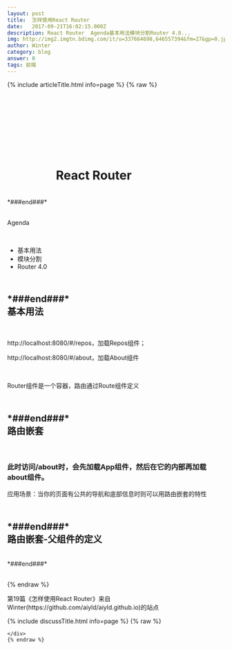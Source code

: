 ```yaml
---
layout: post
title:  怎样使用React Router
date:   2017-09-21T16:02:15.000Z
description: React Router  Agenda基本用法模块分割Router 4.0...
img: http://img2.imgtn.bdimg.com/it/u=337664698,646557394&fm=27&gp=0.jpg
author: Winter
category: blog
answer: 0
tags: 前端
---
```

<div class="article-root">
  <div class="article">
    {% include articleTitle.html info=page %}
    {% raw %}
    <div class="article-content"><h1><strong>&nbsp; &nbsp; &nbsp; &nbsp; &nbsp; &nbsp; &nbsp; </strong></h1>

<h1>&nbsp;</h1>

<h1><strong>&nbsp; &nbsp; &nbsp; &nbsp; &nbsp; &nbsp; &nbsp; &nbsp; &nbsp;React Router</strong></h1>

<p><br />
*###end###*<br />
&nbsp;</p>

<p>Agenda</p>

<p>&nbsp;</p>

<ul>
	<li>基本用法</li>
	<li>模块分割</li>
	<li>Router 4.0</li>
</ul>

<h2><br />
*###end###*<br />
基本用法</h2>

<p>&nbsp;</p>

<p>http://localhost:8080/#/repos，加载Repos组件；</p>

<p>http://localhost:8080/#/about，加载About组件</p>

<p>&nbsp;</p>

<p>Router组件是一个容器，路由通过Route组件定义</p>

<h2><br />
*###end###*<br />
路由嵌套</h2>

<p>&nbsp;</p>

<h3>此时访问/about时，会先加载App组件，然后在它的内部再加载about组件。</h3>

<p>应用场景：当你的页面有公共的导航和底部信息时则可以用路由嵌套的特性</p>

<h2><br />
*###end###*<br />
路由嵌套-父组件的定义</h2>

<p><br />
*###end###*<br />
&nbsp;</p>
</div>
    {% endraw %}
  </div>
  <p class="winter_mark">第19篇《怎样使用React Router》来自Winter(https://github.com/aiyld/aiyld.github.io)的站点</p>
  <div class="discuss-wrapper">
    {% include discussTitle.html info=page %}
    {% raw %}
    <div class="discuss-list">
    
    </div>
    {% endraw %}
  </div>
<div>
